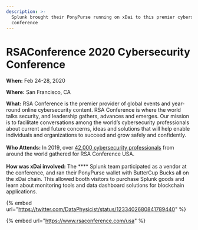 ```yaml
---
description: >-
  Splunk brought their PonyPurse running on xDai to this premier cybersecurity
  conference
---
```


# RSAConference 2020 Cybersecurity Conference

**When:** Feb 24-28, 2020

**Where:** San Francisco, CA

**What:**  RSA Conference is the premier provider of global events and year-round online cybersecurity content. RSA Conference is where the world talks security, and leadership gathers, advances and emerges. Our mission is to facilitate conversations among the world’s cybersecurity professionals about current and future concerns, ideas and solutions that will help enable individuals and organizations to succeed and grow safely and confidently. \
\
**Who Attends:** In 2019, over [42,000 cybersecurity professionals](https://www.rsaconference.com/about/press-releases/28th-annual-rsa-conference-brought-together-top) from around the world gathered for RSA Conference USA.\
\
**How was xDai involved:** The **** Splunk team participated as a vendor at the conference, and ran their PonyPurse wallet with ButterCup Bucks all on the xDai chain. This allowed booth visitors to purchase Splunk goods and learn about monitoring tools and data dashboard solutions for blockchain applications.

{% embed url="https://twitter.com/DataPhysicist/status/1233402680841789440" %}

{% embed url="https://www.rsaconference.com/usa" %}


